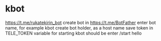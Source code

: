 # kbot
https://t.me/rukatekirin_bot
create bot in https://t.me/BotFather
enter bot name, for example kbot
create bot holder, as a host name
save token in TELE_TOKEN variable
for starting kbot should be enter /start hello
